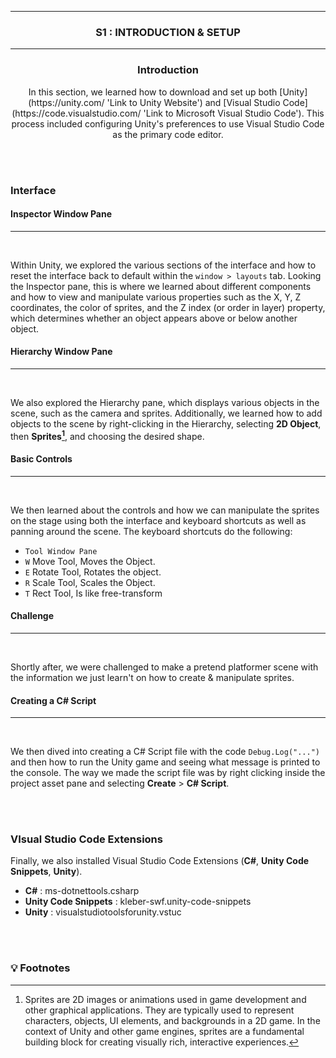 <div align="center">
    <!-- Section Heading -->
    <hr>
    <h3>
        S1 : INTRODUCTION & SETUP
    </h3>
    <hr>
</div>

<div align="center" width="50%">
    <h3>
        Introduction
    </h3>
    <p>
        In this section, we learned how to download and set up both [Unity](https://unity.com/ 'Link to Unity Website') and [Visual Studio Code](https://code.visualstudio.com/ 'Link to Microsoft Visual Studio Code'). This process included configuring Unity's preferences to use Visual Studio Code as the primary code editor.
    </p>
</div>



<br>
<br>

### Interface
#### Inspector Window Pane
<hr>
<br>

Within Unity, we explored the various sections of the interface and how to reset the interface back to default within the `window > layouts` tab. Looking the Inspector pane, this is where we learned about different components and how to view and manipulate various properties such as the X, Y, Z coordinates, the color of sprites, and the Z index (or order in layer) property, which determines whether an object appears above or below another object.

<!-- Image Here -->

#### Hierarchy Window Pane
<hr>
<br>

We also explored the Hierarchy pane, which displays various objects in the scene, such as the camera and sprites. Additionally, we learned how to add objects to the scene by right-clicking in the Hierarchy, selecting **2D Object**, then **Sprites[^1]**, and choosing the desired shape.

<!-- Image Here -->

#### Basic Controls
<hr>
<br>

We then learned about the controls and how we can manipulate the sprites on the stage using both the interface and keyboard shortcuts as well as panning around the scene. The keyboard shortcuts do the following:

- `Tool Window Pane`
- `W` Move Tool, Moves the Object.
- `E` Rotate Tool, Rotates the object.
- `R` Scale Tool, Scales the Object.
- `T` Rect Tool, Is like free-transform

<!-- Image Here -->
<!-- Image Here -->
<!-- Image Here -->
<!-- Image Here -->
<!-- Image Here -->

#### Challenge
<hr>
<br>

Shortly after, we were challenged to make a pretend platformer scene with the information we just learn't on how to create & manipulate sprites.

<!-- Image Here -->

#### Creating a C# Script
<hr>
<br>

We then dived into creating a C# Script file with the code ```Debug.Log("...")``` and then how to run the Unity game and seeing what message is printed to the console. The way we made the script file was by right clicking inside the project asset pane and selecting **Create** > **C# Script**.

<!-- Image Here -->

<br>
<br>

### VIsual Studio Code Extensions

Finally, we also installed Visual Studio Code Extensions (**C#**, **Unity Code Snippets**, **Unity**). 

- **C#** : ms-dotnettools.csharp
- **Unity Code Snippets** : kleber-swf.unity-code-snippets
- **Unity** : visualstudiotoolsforunity.vstuc


<br>
<br>

### 💡 Footnotes

[^1]: Sprites are 2D images or animations used in game development and other graphical applications. They are typically used to represent characters, objects, UI elements, and backgrounds in a 2D game. In the context of Unity and other game engines, sprites are a fundamental building block for creating visually rich, interactive experiences.